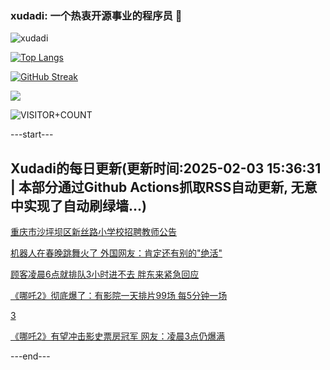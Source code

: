 ### xudadi: 一个热衷开源事业的程序员 👋

![xudadi](https://github-readme-stats-git-masterorgs-github-readme-stats-team.vercel.app/api?username=xudadi)

[![Top Langs](https://github-readme-stats.vercel.app/api/top-langs/?username=xudadi)](https://github.com/anuraghazra/github-readme-stats)

[![GitHub Streak](https://streak-stats.demolab.com?user=xudadi&locale=zh_Hans)](https://git.io/streak-stats)

![](https://raw.githubusercontent.com/xudadi/xudadi/main/assets/github-contribution-grid-snake.svg)

![VISITOR+COUNT](https://komarev.com/ghpvc/?username=xudadi&label=VISITOR+COUNT)


---start---

## Xudadi的每日更新(更新时间:2025-02-03 15:36:31 | 本部分通过Github Actions抓取RSS自动更新, 无意中实现了自动刷绿墙...)

[重庆市沙坪坝区新丝路小学校招聘教师公告](https://www.gongkaoleida.com/article/2277560)

[机器人在春晚跳舞火了 外国网友：肯定还有别的"绝活"](https://m.163.com/news/article/JNF9J8A8055040N3.html)

[顾客凌晨6点就排队3小时进不去 胖东来紧急回应](https://m.163.com/news/article/JNE7SMLE0512B07B.html)

[《哪吒2》彻底爆了：有影院一天排片99场 每5分钟一场](https://m.163.com/news/article/JNE1QACJ0512B07B.html)

[3](https://m.163.com/touch/news/sub/domestic)

[《哪吒2》有望冲击影史票房冠军 网友：凌晨3点仍爆满](https://m.163.com/news/article/JNE4F60O055040N3.html)

---end---
